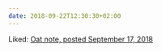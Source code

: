 ```yaml
---
date: 2018-09-22T12:30:30+02:00
---
```


Liked: [Oat note, posted September 17, 2018](https://eli.li/entry.php?id=20180917190129)
